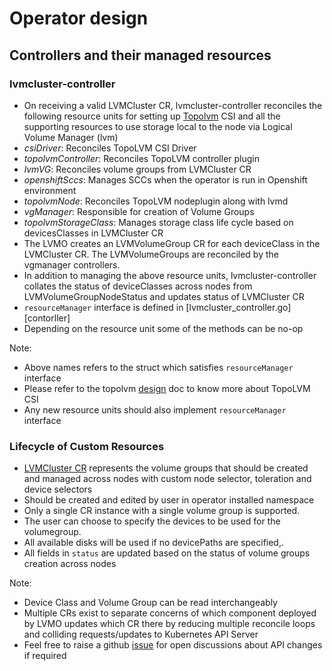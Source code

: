 # Operator design

## Controllers and their managed resources

### lvmcluster-controller

- On receiving a valid LVMCluster CR, lvmcluster-controller reconciles the
  following resource units for setting up [Topolvm](topolvm-repo) CSI and all
  the supporting resources to use storage local to the node via Logical Volume
  Manager (lvm)
- *csiDriver*: Reconciles TopoLVM CSI Driver
- *topolvmController*: Reconciles TopoLVM controller plugin
- *lvmVG*: Reconciles volume groups from LVMCluster CR
- *openshiftSccs*: Manages SCCs when the operator is run in Openshift
  environment
- *topolvmNode*: Reconciles TopoLVM nodeplugin along with lvmd
- *vgManager*: Responsible for creation of Volume Groups
- *topolvmStorageClass*: Manages storage class life cycle based on
  devicesClasses in LVMCluster CR
- The LVMO creates an LVMVolumeGroup CR for each deviceClass in the
  LVMCluster CR. The LVMVolumeGroups are reconciled by the vgmanager controllers.
- In addition to managing the above resource units, lvmcluster-controller collates
  the status of deviceClasses across nodes from LVMVolumeGroupNodeStatus and
  updates status of LVMCluster CR
- `resourceManager` interface is defined in
  [lvmcluster_controller.go][contorller]
- Depending on the resource unit some of the methods can be no-op

Note:
- Above names refers to the struct which satisfies `resourceManager` interface
- Please refer to the topolvm [design][topolvm-design] doc to know more about TopoLVM
  CSI
- Any new resource units should also implement `resourceManager` interface

### Lifecycle of Custom Resources

- [LVMCluster CR][lvmcluster] represents the volume groups that should be
  created and managed across nodes with custom node selector, toleration and
  device selectors
- Should be created and edited by user in operator installed namespace
- Only a single CR instance with a single volume group is supported.
- The user can choose to specify the devices to be used for the volumegroup. 
- All available disks will be used if no devicePaths are specified,.
- All fields in `status` are updated based on the status of volume groups
  creation across nodes

Note:
- Device Class and Volume Group can be read interchangeably
- Multiple CRs exist to separate concerns of which component deployed by LVMO
  updates which CR there by reducing multiple reconcile loops and colliding
  requests/updates to Kubernetes API Server
- Feel free to raise a github [issue][issue] for open discussions about API
  changes if required

[topolvm-repo]: https://github.com/topolvm/topolvm
[topolvm-design]: https://github.com/topolvm/topolvm/blob/main/docs/design.md
[controller]: ../../controllers/lvmcluster_controller.go
[lvmcluster]: ../../api/v1alpha1/lvmcluster_types.go
[issue]: https://github.com/red-hat-storage/lvm-operator/issues

